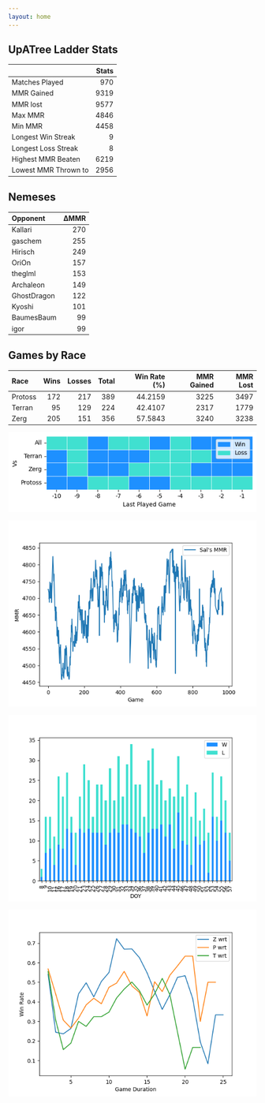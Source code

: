 ```yaml
---
layout: home
---
```


## UpATree Ladder Stats

|                      |   Stats |
|:---------------------|--------:|
| Matches Played       |     970 |
| MMR Gained           |    9319 |
| MMR lost             |    9577 |
| Max MMR              |    4846 |
| Min MMR              |    4458 |
| Longest Win Streak   |       9 |
| Longest Loss Streak  |       8 |
| Highest MMR Beaten   |    6219 |
| Lowest MMR Thrown to |    2956 |

## Nemeses

| Opponent    |   ΔMMR |
|:------------|-------:|
| Kallari     |    270 |
| gaschem     |    255 |
| Hirisch     |    249 |
| OriOn       |    157 |
| theglml     |    153 |
| Archaleon   |    149 |
| GhostDragon |    122 |
| Kyoshi      |    101 |
| BaumesBaum  |     99 |
| igor        |     99 |

## Games by Race

| Race    |   Wins |   Losses |   Total |   Win Rate (%) |   MMR Gained |   MMR Lost |
|:--------|-------:|---------:|--------:|---------------:|-------------:|-----------:|
| Protoss |    172 |      217 |     389 |        44.2159 |         3225 |       3497 |
| Terran  |     95 |      129 |     224 |        42.4107 |         2317 |       1779 |
| Zerg    |    205 |      151 |     356 |        57.5843 |         3240 |       3238 |

![Games by Race](./assets/gm_hist.png)

![Sal's MMR](./assets/MMR.png)

![Daily Stats](./assets/daily.png)

![Win Rate vs Time](./assets/r_wrt.png)

